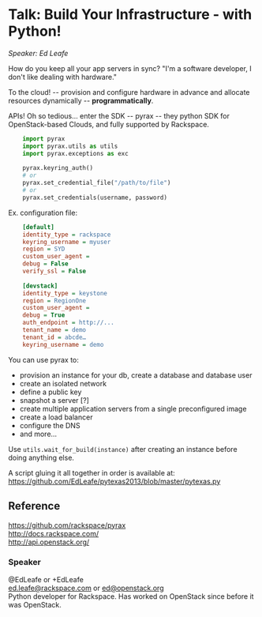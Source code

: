 # Talk: Build Your Infrastructure - with Python!
_Speaker: Ed Leafe_

How do you keep all your app servers in sync? "I'm a software developer, I don't like dealing with hardware."

To the cloud! -- provision and configure hardware in advance and allocate resources dynamically -- **programmatically**.

APIs! Oh so tedious… enter the SDK -- pyrax -- they python SDK for OpenStack-based Clouds, and fully supported by Rackspace.

```python
    import pyrax
    import pyrax.utils as utils
    import pyrax.exceptions as exc
    
    pyrax.keyring_auth()
    # or
    pyrax.set_credential_file("/path/to/file")
    # or
    pyrax.set_credentials(username, password)
```

Ex. configuration file:

```ini
    [default]
    identity_type = rackspace
    keyring_username = myuser
    region = SYD
    custom_user_agent =
    debug = False
    verify_ssl = False
    
    [devstack]
    identity_type = keystone
    region = RegionOne
    custom_user_agent =
    debug = True
    auth_endpoint = http://...
    tenant_name = demo
    tenant_id = abcde…
    keyring_username = demo
```

You can use pyrax to:

- provision an instance for your db, create a database and database user
- create an isolated network
- define a public key
- snapshot a server [?]
- create multiple application servers from a single preconfigured image
- create a load balancer
- configure the DNS
- and more… 

Use `utils.wait_for_build(instance)` after creating an instance before doing anything else.
    
A script gluing it all together in order is available at: https://github.com/EdLeafe/pytexas2013/blob/master/pytexas.py


## Reference

https://github.com/rackspace/pyrax  
http://docs.rackspace.com/  
http://api.openstack.org/  

### Speaker

@EdLeafe or +EdLeafe  
ed.leafe@rackspace.com or ed@openstack.org   
Python developer for Rackspace. Has worked on OpenStack since before it was OpenStack. 
